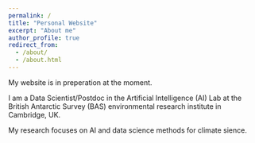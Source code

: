 ```yaml
---
permalink: /
title: "Personal Website"
excerpt: "About me"
author_profile: true
redirect_from: 
  - /about/
  - /about.html
---
```


My website is in preperation at the moment.

I am a Data Scientist/Postdoc in the Artificial Intelligence (AI) Lab at the British Antarctic Survey (BAS) environmental research institute in Cambridge, UK. 

My research focuses on AI and data science methods for climate sience.
